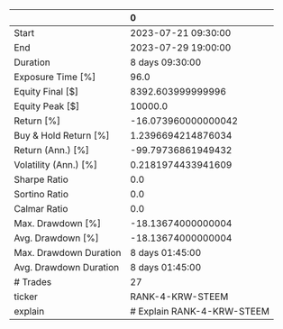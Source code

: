|                        | 0                          |
|:-----------------------|:---------------------------|
| Start                  | 2023-07-21 09:30:00        |
| End                    | 2023-07-29 19:00:00        |
| Duration               | 8 days 09:30:00            |
| Exposure Time [%]      | 96.0                       |
| Equity Final [$]       | 8392.603999999996          |
| Equity Peak [$]        | 10000.0                    |
| Return [%]             | -16.073960000000042        |
| Buy & Hold Return [%]  | 1.2396694214876034         |
| Return (Ann.) [%]      | -99.79736861949432         |
| Volatility (Ann.) [%]  | 0.2181974433941609         |
| Sharpe Ratio           | 0.0                        |
| Sortino Ratio          | 0.0                        |
| Calmar Ratio           | 0.0                        |
| Max. Drawdown [%]      | -18.13674000000004         |
| Avg. Drawdown [%]      | -18.13674000000004         |
| Max. Drawdown Duration | 8 days 01:45:00            |
| Avg. Drawdown Duration | 8 days 01:45:00            |
| # Trades               | 27                         |
| ticker                 | RANK-4-KRW-STEEM           |
| explain                | # Explain RANK-4-KRW-STEEM |